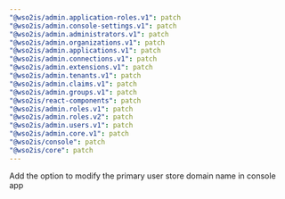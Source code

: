 ```yaml
---
"@wso2is/admin.application-roles.v1": patch
"@wso2is/admin.console-settings.v1": patch
"@wso2is/admin.administrators.v1": patch
"@wso2is/admin.organizations.v1": patch
"@wso2is/admin.applications.v1": patch
"@wso2is/admin.connections.v1": patch
"@wso2is/admin.extensions.v1": patch
"@wso2is/admin.tenants.v1": patch
"@wso2is/admin.claims.v1": patch
"@wso2is/admin.groups.v1": patch
"@wso2is/react-components": patch
"@wso2is/admin.roles.v1": patch
"@wso2is/admin.roles.v2": patch
"@wso2is/admin.users.v1": patch
"@wso2is/admin.core.v1": patch
"@wso2is/console": patch
"@wso2is/core": patch
---
```


Add the option to modify the primary user store domain name in console app
